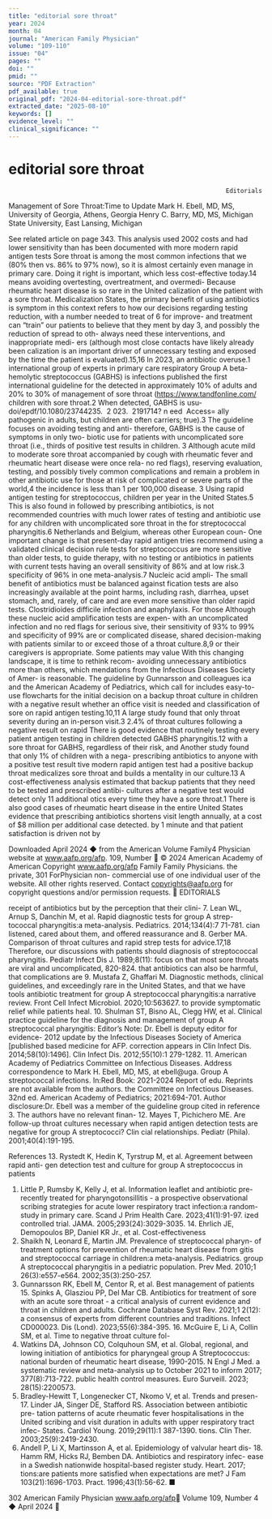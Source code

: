 ```yaml
---
title: "editorial sore throat"
year: 2024
month: 04
journal: "American Family Physician"
volume: "109-110"
issue: "04"
pages: ""
doi: ""
pmid: ""
source: "PDF Extraction"
pdf_available: true
original_pdf: "2024-04-editorial-sore-throat.pdf"
extracted_date: "2025-08-10"
keywords: []
evidence_level: ""
clinical_significance: ""
---
```


# editorial sore throat

                                                                Editorials
  Management of Sore Throat:​Time to Update
                                   Mark H. Ebell, MD, MS, University of Georgia, Athens, Georgia
                               Henry C. Barry, MD, MS, Michigan State University, East Lansing, Michigan


See related article on page 343.                                                 This analysis used 2002 costs and had lower sensitivity than
                                                                                 has been documented with more modern rapid antigen tests
Sore throat is among the most common infections that we                          (80% then vs. 86% to 97% now), so it is almost certainly even
manage in primary care. Doing it right is important, which                       less cost-effective today.14
means avoiding overtesting, overtreatment, and overmedi-                            Because rheumatic heart disease is so rare in the United
calization of the patient with a sore throat. Medicalization                     States, the primary benefit of using antibiotics is symptom
in this context refers to how our decisions regarding testing                    reduction, with a number needed to treat of 6 for improve-
and treatment can “train” our patients to believe that they                      ment by day 3, and possibly the reduction of spread to oth-
always need these interventions, and inappropriate medi-                         ers (although most close contacts have likely already been
calization is an important driver of unnecessary testing and                     exposed by the time the patient is evaluated).15,16 In 2023, an
antibiotic overuse.1                                                             international group of experts in primary care respiratory
   Group A beta-hemolytic streptococcus (GABHS) is                               infections published the first international guideline for the
detected in approximately 10% of adults and 20% to 30% of                        management of sore throat (https://www.tandf​online.​com/
children with sore throat.2 When detected, GABHS is usu-                         doi/epdf/10.1080/23744235. ​ 2 023. ​ 2191714?​ n eed ​ Access=​
ally pathogenic in adults, but children are often carriers;                      true).3 The guideline focuses on avoiding testing and anti-
therefore, GABHS is the cause of symptoms in only two-                           biotic use for patients with uncomplicated sore throat (i.e.,
thirds of positive test results in children. 3 Although acute                    mild to moderate sore throat accompanied by cough with
rheumatic fever and rheumatic heart disease were once rela-                      no red flags), reserving evaluation, testing, and possibly
tively common complications and remain a problem in other                        antibiotic use for those at risk of complicated or severe
parts of the world,4 the incidence is less than 1 per 100,000                    disease. 3 Using rapid antigen testing for streptococcus,
children per year in the United States.5 This is also found in                   followed by prescribing antibiotics, is not recommended
countries with much lower rates of testing and antibiotic use                    for any children with uncomplicated sore throat in the
for streptococcal pharyngitis.6                                                  Netherlands and Belgium, whereas other European coun-
   One important change is that present-day rapid antigen                        tries recommend using a validated clinical decision rule
tests for streptococcus are more sensitive than older tests,                     to guide therapy, with no testing or antibiotics in patients
with current tests having an overall sensitivity of 86% and                      at low risk.3
specificity of 96% in one meta-analysis.7 Nucleic acid ampli-                       The small benefit of antibiotics must be balanced against
fication tests are also increasingly available at the point                      harms, including rash, diarrhea, upset stomach, and, rarely,
of care and are even more sensitive than older rapid tests.                      Clostridioides difficile infection and anaphylaxis. For those
Although these nucleic acid amplification tests are expen-                       with an uncomplicated infection and no red flags for serious
sive, their sensitivity of 93% to 99% and specificity of 99% are                 or complicated disease, shared decision-making with patients
similar to or exceed those of a throat culture.8,9                               or their caregivers is appropriate. Some patients may value
   With this changing landscape, it is time to rethink recom-                    avoiding unnecessary antibiotics more than others, which
mendations from the Infectious Diseases Society of Amer-                         is reasonable. The guideline by Gunnarsson and colleagues
ica and the American Academy of Pediatrics, which call for                       includes easy-to-use flowcharts for the initial decision on
a backup throat culture in children with a negative result                       whether an office visit is needed and classification of sore
on rapid antigen testing.10,11 A large study found that only                     throat severity during an in-person visit.3
2.4% of throat cultures following a negative result on rapid                        There is good evidence that routinely testing every patient
antigen testing in children detected GABHS pharyngitis.12                        with a sore throat for GABHS, regardless of their risk, and
Another study found that only 1% of children with a nega-                        prescribing antibiotics to anyone with a positive test result
tive modern rapid antigen test had a positive backup throat                      medicalizes sore throat and builds a mentality in our
culture.13 A cost-effectiveness analysis estimated that backup                   patients that they need to be tested and prescribed antibi-
cultures after a negative test would detect only 11 additional                   otics every time they have a sore throat.1 There is also good
cases of rheumatic heart disease in the entire United States                     evidence that prescribing antibiotics shortens visit length
annually, at a cost of $8 million per additional case detected.                  by 1 minute and that patient satisfaction is driven not by

Downloaded
April 2024 ◆ from the American
             Volume            Family4 Physician website at www.aafp.org/afp.
                      109, Number                                                    © 2024 American Academy of American
                                                                              Copyright
                                                               www.aafp.org/afp                                              Family
                                                                                                                 Family Physicians.     the private, 301
                                                                                                                                    ForPhysician     non-
commercial use of one individual user of the website. All other rights reserved. Contact copyrights@aafp.org for copyright questions and/or permission requests.
                                                                       EDITORIALS


receipt of antibiotics but by the perception that their clini-                     7. Lean WL, Arnup S, Danchin M, et al. Rapid diagnostic tests for group A strep-
                                                                                      tococcal pharyngitis:​a meta-analysis. Pediatrics. 2014;​134(4):​7 71-781.
cian listened, cared about them, and offered reassurance and
                                                                                  8. Gerber MA. Comparison of throat cultures and rapid strep tests for
advice.17,18 Therefore, our discussions with patients should                         diagnosis of streptococcal pharyngitis. Pediatr Infect Dis J. 1989;​8(11):​
focus on that most sore throats are viral and uncomplicated,                         820-824.
that antibiotics can also be harmful, that complications are                       9. Mustafa Z, Ghaffari M. Diagnostic methods, clinical guidelines, and
exceedingly rare in the United States, and that we have tools                         antibiotic treatment for group A streptococcal pharyngitis:​a narrative
                                                                                      review. Front Cell Infect Microbiol. 2020;​10:​563627.
to provide symptomatic relief while patients heal.                                10. Shulman ST, Bisno AL, Clegg HW, et al. Clinical practice guideline for
                                                                                      the diagnosis and management of group A streptococcal pharyngitis:​
 Editor’s Note:​ Dr. Ebell is deputy editor for evidence-                             2012 update by the Infectious Diseases Society of America [published
 based medicine for AFP.                                                              correction appears in Clin Infect Dis. 2014;​58(10):​1496]. Clin Infect Dis.
                                                                                      2012;​55(10):​1 279-1282.
                                                                                  11. American Academy of Pediatrics Committee on Infectious Diseases.
Address correspondence to Mark H. Ebell, MD, MS, at ebell@​uga.                       Group A streptococcal infections. In:​Red Book:​ 2021-2024 Report of
edu. Reprints are not available from the authors.                                     the Committee on Infectious Diseases. 32nd ed. American Academy of
                                                                                      Pediatrics;​ 2021:​694-701.
Author disclosure:​Dr. Ebell was a member of the guideline
group cited in reference 3. The authors have no relevant finan-                   12. Mayes T, Pichichero ME. Are follow-up throat cultures necessary when
                                                                                      rapid antigen detection tests are negative for group A streptococci? Clin
cial relationships.
                                                                                      Pediatr (Phila). 2001;​40(4):​191-195.

References                                                                        13. Rystedt K, Hedin K, Tyrstrup M, et al. Agreement between rapid anti-
                                                                                      gen detection test and culture for group A streptococcus in patients
 1. Little P, Rumsby K, Kelly J, et al. Information leaflet and antibiotic pre-       recently treated for pharyngotonsillitis - a prospective observational
    scribing strategies for acute lower respiratory tract infection:​a random-        study in primary care. Scand J Prim Health Care. 2023;​41(1):​91-97.
    ized controlled trial. JAMA. 2005;​293(24):​3029-3035.                        14. Ehrlich JE, Demopoulos BP, Daniel KR Jr., et al. Cost-effectiveness
2. Shaikh N, Leonard E, Martin JM. Prevalence of streptococcal pharyn-                of treatment options for prevention of rheumatic heart disease from
   gitis and streptococcal carriage in children:​a meta-analysis. Pediatrics.         group A streptococcal pharyngitis in a pediatric population. Prev Med.
   2010;​1 26(3):​e557-e564.                                                          2002;​35(3):​250-257.
3. Gunnarsson RK, Ebell M, Centor R, et al. Best management of patients           15. Spinks A, Glasziou PP, Del Mar CB. Antibiotics for treatment of sore
   with an acute sore throat - a critical analysis of current evidence and            throat in children and adults. Cochrane Database Syst Rev. 2021;​1 2(12):​
   a consensus of experts from different countries and traditions. Infect             CD000023.
   Dis (Lond). 2023;​55(6):​384-395.                                              16. McGuire E, Li A, Collin SM, et al. Time to negative throat culture fol-
4. Watkins DA, Johnson CO, Colquhoun SM, et al. Global, regional, and                 lowing initiation of antibiotics for pharyngeal group A Streptococcus:​
   national burden of rheumatic heart disease, 1990-2015. N Engl J Med.               a systematic review and meta-analysis up to October 2021 to inform
   2017;​377(8):​713-722.                                                             public health control measures. Euro Surveill. 2023;​28(15):​2200573.
5. Bradley-Hewitt T, Longenecker CT, Nkomo V, et al. Trends and presen-           17. Linder JA, Singer DE, Stafford RS. Association between antibiotic pre-
   tation patterns of acute rheumatic fever hospitalisations in the United            scribing and visit duration in adults with upper respiratory tract infec-
   States. Cardiol Young. 2019;​29(11):​1 387-1390.                                   tions. Clin Ther. 2003;​25(9):​2419-2430.
6. Andell P, Li X, Martinsson A, et al. Epidemiology of valvular heart dis-       18. Hamm RM, Hicks RJ, Bemben DA. Antibiotics and respiratory infec-
   ease in a Swedish nationwide hospital-based register study. Heart. 2017;​          tions:​are patients more satisfied when expectations are met? J Fam
   103(21):​1696-1703.                                                                Pract. 1996;​43(1):​56-62. ■




302 American Family Physician                                     www.aafp.org/afp                                     Volume 109, Number 4 ◆ April 2024
